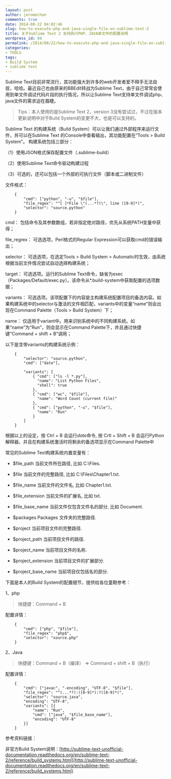 ```yaml
---
layout: post
author: jeromechan
comments: true
date: 2014-08-22 04:02:46
slug: how-to-execute-php-and-java-single-file-on-sublime-text-2
title: 关于Sublime Text 2 支持执行PHP、JAVA单文件的配置说明
wordpress_id: 94
permalink: /2014/08/22/how-to-execute-php-and-java-single-file-on-sublime-text-2/
categories:
- TOOLS
tags:
- Build System
- sublime text
---
```


Sublime Text目前非常流行，其功能强大到许多的web开发者爱不释手无法自拔，哈哈。最近自己也由原来的BBEdit转战为Sublime Text，由于自己常常会使用到单文件调试代码片段的执行情况，所以让Sublime Text支持单文件调试php、java文件的需求迫在眉睫。





> Tips：本人使用的是Sublime Text 2，version 3没有尝试过，不过在版本更新说明中对于Build System的变更不大，也是可以支持的。





Sublime Text 的构建系统（Build System）可以让我们通过外部程序来运行文件，并可以在Sublime Text 的Console中查看输出，其功能配置在“Tools > Build System”。
构建系统包括三部分：

（1）使用JSON格式保存配置文件（.sublime-build）

（2）使用Sublime Text命令驱动构建过程

（3）可选的，还可以包括一个外部的可执行文件（脚本或二进制文件）

文件格式：

```
    {
        "cmd": ["python", "-u", "$file"],
        "file_regex": "^[ ]*File \"(...*?)\", line ([0-9]*)",
        "selector": "source.python"
    }
```    

cmd：
包括命令及其参数数组，若非指定绝对路径，优先从系统PATH变量中获得；

file_regrex：
可选选项，Perl格式的Regular Expression可以获取cmd的错误输出；

selector：
可选选项，在选定Tools > Build System > Automatic时生效，由系统根据当前文件情况尝试自动选择构建系统；

target：
可选选项。运行的Sublime Text命令，缺省为exec（Packages/Default/exec.py）。该命令从*.build-system中获取配置的选项数据；

variants：
可选选项。该项配置下的内容是主构建系统配置项目的备选内容。如果构建系统中的selector与激活的文件相匹配，variants中的变量“name”则会出现在Command Palette（Tools > Build System）下；

name：
仅适用于variant中。用来识别系统中的不同构建系统。如果“name”为“Run”，则会显示在Command Palette下，并且通过快捷键“Command + shift + B”调用；

以下是含带variants的构建系统示例：

```
    {
        "selector": "source.python",
        "cmd": ["date"],
    
        "variants": [
            { "cmd": ["ls -l *.py"],
              "name": "List Python Files",
              "shell": true
            },
            { "cmd": ["wc", "$file"],
              "name": "Word Count (current file)"
            },
            { "cmd": ["python", "-u", "$file"],
              "name": "Run"
            }
        ]
    }
```    



根据以上的设定，按 Ctrl + B 会运行*date*命令, 按 Crtl + Shift + B 会运行Python 解释器，并且在构建系统激活时将剩余的备选项显示在Command Palette中

常见的Sublime Text构建系统内置变量有：

- $file_path		当前文件所在路径, 比如 C:\Files.

- $file	当前文件的完整路径, 比如 C:\Files\Chapter1.txt.

- $file_name	当前文件的文件名, 比如 Chapter1.txt.

- $file_extension		当前文件的扩展名, 比如 txt.

- $file_base_name	当前文件仅包含文件名的部分, 比如 Document.

- $packages	Packages 文件夹的完整路径.

- $project	当前项目文件的完整路径.

- $project_path		当前项目文件的路径.

- $project_name	当前项目文件的名称.

- $project_extension	当前项目文件的扩展部分.

- $project_base_name	当前项目仅包括名的部分.

下面是本人的Build System的配置细节，提供给各位童鞋参考：

1、php

> 快捷键：Command + B

配置详情：

```
    {
        "cmd": ["php", "$file"],
        "file_regex": "php$",
        "selector": "source.php"
    }
```    

2、Java

> 快捷键：Command + B（编译） => Command + shift + B（执行）

配置详情：

    
```    
    {
        "cmd": ["javac", "-encoding", "UTF-8", "$file"],
        "file_regex": "^(...*?):([0-9]*):?([0-9]*)",
        "selector": "source.java",
        "encoding": "UTF-8",
        "variants": [{
            "name": "Run",
            "cmd": ["java", "$file_base_name"],
            "encoding": "UTF-8"
        }]
    }
```    


参考资料链接：

非官方Build System说明：[http://sublime-text-unofficial-documentation.readthedocs.org/en/sublime-text-2/reference/build_systems.html](http://sublime-text-unofficial-documentation.readthedocs.org/en/sublime-text-2/reference/build_systems.html)


